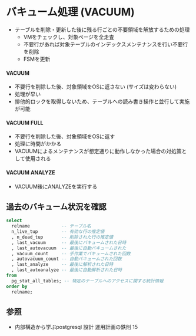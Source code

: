 # バキューム処理 (VACUUM)
- テーブルを削除・更新した後に残る行ごとの不要領域を解放するための処理
  - VMをチェックし、対象ページを全走査
  - 不要行があれば対象テーブルのインデックスメンテナンスを行い不要行を削除
  - FSMを更新

#### VACUUM
- 不要行を削除した後、対象領域をOSに返さない (サイズは変わらない)
- 処理が早い
- 排他的ロックを取得しないため、テーブルへの読み書き操作と並行して実施が可能

#### VACUUM FULL
- 不要行を削除した後、対象領域をOSに返す
- 処理に時間がかかる
- VACUUMによるメンテナンスが想定通りに動作しなかった場合の対処策として使用される

#### VACUUM ANALYZE
- VACUUM後にANALYZEを実行する

## 過去のバキューム状況を確認

```sql
select
  relname            -- テーブル名
  n_live_tup         -- 有効な行の推定値
  , n_dead_tup       -- 削除された行の推定値
  , last_vacuum      -- 最後にバキュームされた日時
  , last_autovacuum  -- 最後に自動バキュームされた
  , vacuum_count     -- 手作業でバキュームされた回数
  , autovacuum_count -- 自動バキュームされた回数
  , last_analyze     -- 最後に解析された日時
  , last_autoanalyze -- 最後に自動解析された日時
from
  pg_stat_all_tables; -- 特定のテーブルへのアクセスに関する統計情報
order by
  relname;
```

## 参照
- 内部構造から学ぶpostgresql 設計 運用計画の鉄則 15
